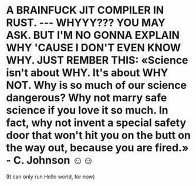 # A BRAINFUCK JIT COMPILER IN RUST. --- WHYYY??? YOU MAY ASK. BUT I'M NO GONNA EXPLAIN WHY 'CAUSE I DON'T EVEN KNOW WHY. JUST REMBER THIS: «Science isn't about WHY. It's about WHY NOT. Why is so much of our science dangerous? Why not marry safe science if you love it so much. In fact, why not invent a special safety door that won't hit you on the butt on the way out, because you are fired.» - C. Johnson ☺️☺️



(It can only run Hello world, for now)
